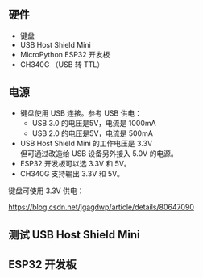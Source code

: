 # 

## 硬件

- 键盘
- USB Host Shield Mini
- MicroPython ESP32 开发板
- CH340G （USB 转 TTL）

## 电源

- 键盘使用 USB 连接。参考 USB 供电：
  + USB 3.0 的电压是5V，电流是 1000mA
  + USB 2.0 的电压是5V，电流是 500mA
- USB Host Shield Mini 的工作电压是 3.3V  
  但可通过改造给 USB 设备另外接入 5.0V 的电源。
- ESP32 开发板可以选 3.3V 和 5V。
- CH340G 支持输出 3.3V 和 5V。

键盘可使用 3.3V 供电：  

https://blog.csdn.net/jgagdwp/article/details/80647090

## 测试 USB Host Shield Mini




## ESP32 开发板




